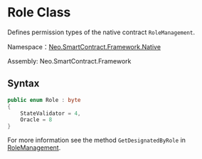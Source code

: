 # Role Class

Defines permission types of the native contract `RoleManagement`.

Namespace：[Neo.SmartContract.Framework.Native](../native.md)

Assembly: Neo.SmartContract.Framework

## Syntax

```cs
public enum Role : byte
{
    StateValidator = 4,
    Oracle = 8
}
```

For more information see the method `GetDesignatedByRole` in [RoleManagement](RoleManagement.md).

